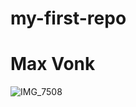 # my-first-repo
# Max Vonk 

![IMG_7508](https://user-images.githubusercontent.com/70887806/92597029-11c7fa00-f2a7-11ea-9665-7c437ee087e7.jpeg)
